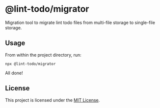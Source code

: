 # @lint-todo/migrator

Migration tool to migrate lint todo files from multi-file storage to single-file storage.

## Usage

From within the project directory, run:

```ssh-shell
npx @lint-todo/migrator
```

All done!

## License

This project is licensed under the [MIT License](LICENSE).
